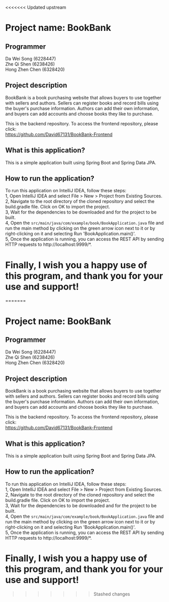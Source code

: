 <<<<<<< Updated upstream
# Project name: BookBank

## Programmer
Da Wei Song (6228447)  
Zhe Qi Shen (6238426)  
Hong Zhen Chen (6328420)  

## Project description
BookBank is a book purchasing website that allows buyers to use together with sellers and authors. Sellers can register books and record bills using the buyer's purchase information. Authors can add their own information, and buyers can add accounts and choose books they like to purchase.

This is the backend repository. To access the frontend repository, please click:  
https://github.com/David67131/BookBank-Frontend
  
## What is this application?
This is a simple application built using Spring Boot and Spring Data JPA.  

## How to run the application?
To run this application on IntelliJ IDEA, follow these steps:  
1, Open IntelliJ IDEA and select File > New > Project from Existing Sources.  
2, Navigate to the root directory of the cloned repository and select the build.gradle file. Click on OK to import the project.  
3, Wait for the dependencies to be downloaded and for the project to be built.  
4, Open the `src/main/java/com/example/book/BookApplication.java` file and run the main method by clicking on the green arrow icon next to it or by right-clicking on it and selecting Run 'BookApplication.main()'.  
5, Once the application is running, you can access the REST API by sending HTTP requests to http://localhost:9999/*.  

# Finally, I wish you a happy use of this program, and thank you for your use and support!
=======
# Project name: BookBank

## Programmer
Da Wei Song (6228447)  
Zhe Qi Shen (6238426)  
Hong Zhen Chen (6328420)  

## Project description
BookBank is a book purchasing website that allows buyers to use together with sellers and authors. Sellers can register books and record bills using the buyer's purchase information. Authors can add their own information, and buyers can add accounts and choose books they like to purchase.

This is the backend repository. To access the frontend repository, please click:  
https://github.com/David67131/BookBank-Frontend
  
## What is this application?
This is a simple application built using Spring Boot and Spring Data JPA.  

## How to run the application?
To run this application on IntelliJ IDEA, follow these steps:  
1, Open IntelliJ IDEA and select File > New > Project from Existing Sources.  
2, Navigate to the root directory of the cloned repository and select the build.gradle file. Click on OK to import the project.  
3, Wait for the dependencies to be downloaded and for the project to be built.  
4, Open the `src/main/java/com/example/book/BookApplication.java` file and run the main method by clicking on the green arrow icon next to it or by right-clicking on it and selecting Run 'BookApplication.main()'.  
5, Once the application is running, you can access the REST API by sending HTTP requests to http://localhost:9999/*.  

# Finally, I wish you a happy use of this program, and thank you for your use and support!
>>>>>>> Stashed changes
